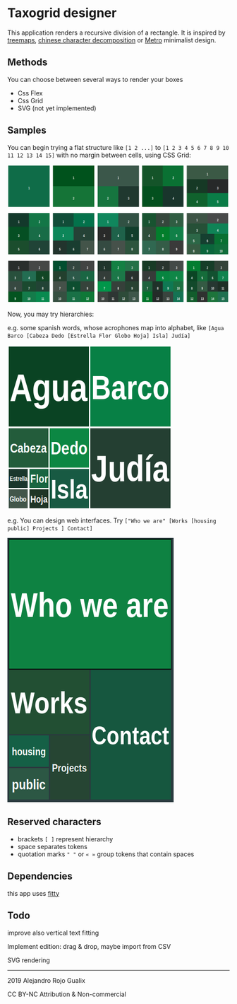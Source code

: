 # Taxogrid designer

This application renders a recursive division of a rectangle. It is inspired by [treemaps](https://en.wikipedia.org/wiki/Treemapping), [chinese character decomposition](https://en.wikipedia.org/wiki/Chinese_character_description_language) or [Metro](https://en.wikipedia.org/wiki/Metro_(design_language)) minimalist design.



## Methods

You can choose between several ways to render your boxes

- Css Flex
- Css Grid
- SVG (not yet implemented)



## Samples

You can begin trying a flat structure like `[1 2 ...]` to `[1 2 3 4 5 6 7 8 9 10 11 12 13 14 15]` with no margin between cells, using CSS Grid:

![1-15](sample1-15.png)



Now, you may try hierarchies:

e.g. some spanish words, whose acrophones  map into alphabet, like `[Agua Barco [Cabeza Dedo [Estrella Flor Globo Hoja] Isla] Judía]`

![agua](agua.png)



e.g. You can design web interfaces. Try `["Who we are" [Works [housing public] Projects ] Contact]`

![samp](samp.png)





## Reserved characters

+ brackets `[ ]` represent hierarchy
+ space separates tokens
+ quotation marks `" "` or `« »` group
  tokens that contain spaces



## Dependencies

this app uses [fitty](https://github.com/rikschennink/fitty)



## Todo

improve also vertical text fitting

Implement edition: drag & drop, maybe import from CSV

SVG rendering



------

2019 Alejandro Rojo Gualix

CC BY-NC Attribution & Non-commercial
